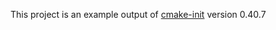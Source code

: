 This project is an example output of
[cmake-init](https://github.com/friendlyanon/cmake-init) version 0.40.7
